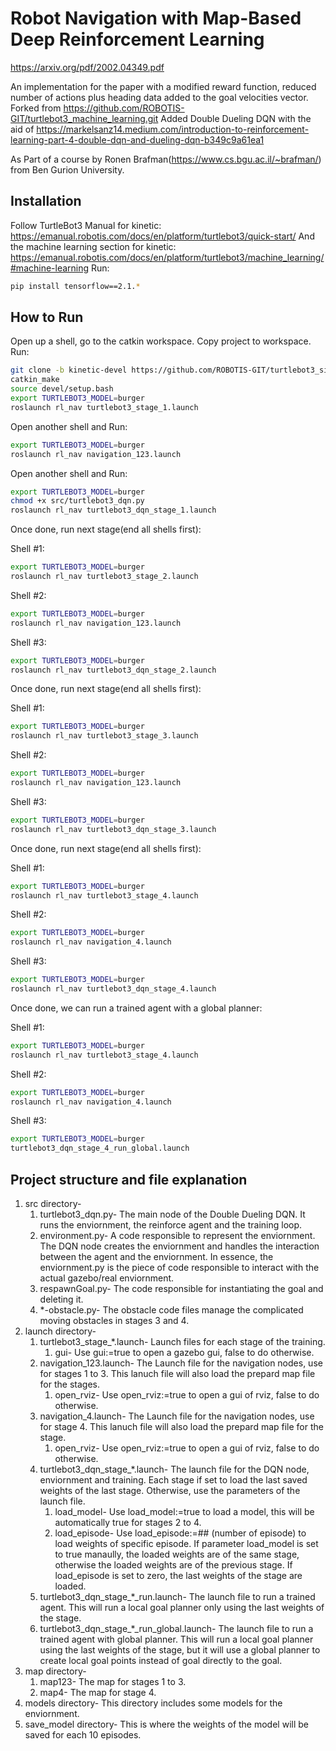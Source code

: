 # Robot Navigation with Map-Based Deep Reinforcement Learning
https://arxiv.org/pdf/2002.04349.pdf

An implementation for the paper with a modified reward function, reduced number of actions plus heading data added to the goal velocities vector.
Forked from 
https://github.com/ROBOTIS-GIT/turtlebot3_machine_learning.git
Added Double Dueling DQN with the aid of 
https://markelsanz14.medium.com/introduction-to-reinforcement-learning-part-4-double-dqn-and-dueling-dqn-b349c9a61ea1



As Part of a course by Ronen Brafman(https://www.cs.bgu.ac.il/~brafman/) from Ben Gurion University.

## Installation

Follow TurtleBot3 Manual for kinetic:
https://emanual.robotis.com/docs/en/platform/turtlebot3/quick-start/
And the machine learning section for kinetic:
https://emanual.robotis.com/docs/en/platform/turtlebot3/machine_learning/#machine-learning
Run:
```sh
pip install tensorflow==2.1.*
```
## How to Run 
Open up a shell, go to the catkin workspace. Copy project to workspace. Run:
```sh
git clone -b kinetic-devel https://github.com/ROBOTIS-GIT/turtlebot3_simulations.git
catkin_make
source devel/setup.bash
export TURTLEBOT3_MODEL=burger
roslaunch rl_nav turtlebot3_stage_1.launch
```
Open another shell and Run:
```sh
export TURTLEBOT3_MODEL=burger
roslaunch rl_nav navigation_123.launch
```
Open another shell and Run:
```sh
export TURTLEBOT3_MODEL=burger
chmod +x src/turtlebot3_dqn.py
roslaunch rl_nav turtlebot3_dqn_stage_1.launch
```
Once done, run next stage(end all shells first):

Shell #1:
```sh
export TURTLEBOT3_MODEL=burger
roslaunch rl_nav turtlebot3_stage_2.launch
```
Shell #2:
```sh
export TURTLEBOT3_MODEL=burger
roslaunch rl_nav navigation_123.launch
```
Shell #3:
```sh
export TURTLEBOT3_MODEL=burger
roslaunch rl_nav turtlebot3_dqn_stage_2.launch
```

Once done, run next stage(end all shells first):

Shell #1:
```sh
export TURTLEBOT3_MODEL=burger
roslaunch rl_nav turtlebot3_stage_3.launch
```
Shell #2:
```sh
export TURTLEBOT3_MODEL=burger
roslaunch rl_nav navigation_123.launch
```
Shell #3:
```sh
export TURTLEBOT3_MODEL=burger
roslaunch rl_nav turtlebot3_dqn_stage_3.launch
```

Once done, run next stage(end all shells first):

Shell #1:
```sh
export TURTLEBOT3_MODEL=burger
roslaunch rl_nav turtlebot3_stage_4.launch
```
Shell #2:
```sh
export TURTLEBOT3_MODEL=burger
roslaunch rl_nav navigation_4.launch
```
Shell #3:
```sh
export TURTLEBOT3_MODEL=burger
roslaunch rl_nav turtlebot3_dqn_stage_4.launch
```

Once done, we can run a trained agent with a global planner:

Shell #1:
```sh
export TURTLEBOT3_MODEL=burger
roslaunch rl_nav turtlebot3_stage_4.launch
```
Shell #2:
```sh
export TURTLEBOT3_MODEL=burger
roslaunch rl_nav navigation_4.launch
```
Shell #3:
```sh
export TURTLEBOT3_MODEL=burger
turtlebot3_dqn_stage_4_run_global.launch
```

## Project structure and file explanation

1. src directory-
    1. turtlebot3_dqn.py- The main node of the Double Dueling DQN. It runs the enviornment, the reinforce agent and the training loop.
    2. environment.py- A code responsible to represent the enviornment. The DQN node creates the enviornment and handles the interaction between the agent and the enviornment. In essence, the enviornment.py is the piece of code responsible to interact with the actual gazebo/real enviornment.
    3. respawnGoal.py- The code responsible for instantiating the goal and deleting it.
    4. *-obstacle.py- The obstacle code files manage the complicated moving obstacles in stages 3 and 4.
2. launch directory-
    1. turtlebot3_stage_*.launch- Launch files for each stage of the training. 
        1. gui- Use gui:=true to open a gazebo gui, false to do otherwise.
    2. navigation_123.launch- The Launch file for the navigation nodes, use for stages 1 to 3. This lanuch file will also load the prepard map file for the stages.
        1. open_rviz- Use open_rviz:=true to open a gui of rviz, false to do otherwise.
    3. navigation_4.launch- The Launch file for the navigation nodes, use for stage 4. This lanuch file will also load the prepard map file for the stage.
        1. open_rviz- Use open_rviz:=true to open a gui of rviz, false to do otherwise.
    4. turtlebot3_dqn_stage_*.launch- The launch file for the DQN node, enviornment and training. Each stage if set to load the last saved weights of the last stage. Otherwise, use the parameters of the launch file.
        1. load_model- Use load_model:=true to load a model, this will be automatically true for stages 2 to 4.
        2. load_episode- Use load_episode:=## (number of episode) to load weights of specific episode. If parameter load_model is set to true manaully, the loaded weights are of the same stage, otherwise the loaded weights are of the previous stage. If load_episode is set to zero, the last weights of the stage are loaded.
    5. turtlebot3_dqn_stage_*_run.launch- The launch file to run a trained agent. This will run a local goal planner only using the last weights of the stage.
    6. turtlebot3_dqn_stage_*_run_global.launch- The launch file to run a trained agent with global planner. This will run a local goal planner using the last weights of the stage, but it will use a global planner to create local goal points instead of goal directly to the goal.
3. map directory-
    1. map123- The map for stages 1 to 3.
    2. map4- The map for stage 4.
4. models directory- This directory includes some models for the enviornment.
5. save_model directory- This is where the weights of the model will be saved for each 10 episodes.
